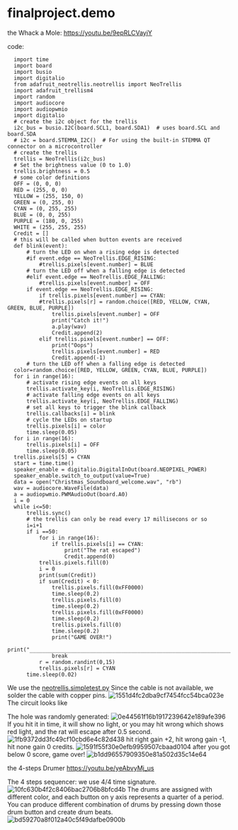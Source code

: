 # finalproject.demo
the Whack a Mole:
https://youtu.be/9epRLCVayiY

code:
      
      import time
      import board
      import busio
      import digitalio
      from adafruit_neotrellis.neotrellis import NeoTrellis
      import adafruit_trellism4
      import random
      import audiocore
      import audiopwmio
      import digitalio
      # create the i2c object for the trellis
      i2c_bus = busio.I2C(board.SCL1, board.SDA1)  # uses board.SCL and board.SDA
      # i2c = board.STEMMA_I2C()  # For using the built-in STEMMA QT connector on a microcontroller
      # create the trellis
      trellis = NeoTrellis(i2c_bus)
      # Set the brightness value (0 to 1.0)
      trellis.brightness = 0.5
      # some color definitions
      OFF = (0, 0, 0)
      RED = (255, 0, 0)
      YELLOW = (255, 150, 0)
      GREEN = (0, 255, 0)
      CYAN = (0, 255, 255)
      BLUE = (0, 0, 255)
      PURPLE = (180, 0, 255)
      WHITE = (255, 255, 255)
      Credit = []
      # this will be called when button events are received
      def blink(event):
          # turn the LED on when a rising edge is detected
          #if event.edge == NeoTrellis.EDGE_RISING:
              #trellis.pixels[event.number] = BLUE
          # turn the LED off when a falling edge is detected
          #elif event.edge == NeoTrellis.EDGE_FALLING:
              #trellis.pixels[event.number] = OFF
          if event.edge == NeoTrellis.EDGE_RISING:
              if trellis.pixels[event.number] == CYAN:
              #trellis.pixels[r] = random.choice([RED, YELLOW, CYAN, GREEN, BLUE, PURPLE])
                  trellis.pixels[event.number] = OFF
                  print("Catch it!")
                  a.play(wav)
                  Credit.append(2)
              elif trellis.pixels[event.number] == OFF:
                  print("Oops")
                  trellis.pixels[event.number] = RED
                  Credit.append(-1)
          # turn the LED off when a falling edge is detected
      color=random.choice([RED, YELLOW, GREEN, CYAN, BLUE, PURPLE])
      for i in range(16):
          # activate rising edge events on all keys
          trellis.activate_key(i, NeoTrellis.EDGE_RISING)
          # activate falling edge events on all keys
          trellis.activate_key(i, NeoTrellis.EDGE_FALLING)
          # set all keys to trigger the blink callback
          trellis.callbacks[i] = blink
          # cycle the LEDs on startup
          trellis.pixels[i] = color
          time.sleep(0.05)
      for i in range(16):
          trellis.pixels[i] = OFF
          time.sleep(0.05)
      trellis.pixels[5] = CYAN
      start = time.time()
      speaker_enable = digitalio.DigitalInOut(board.NEOPIXEL_POWER)
      speaker_enable.switch_to_output(value=True)
      data = open("Christmas_Soundboard_welcome.wav", "rb")
      wav = audiocore.WaveFile(data)
      a = audiopwmio.PWMAudioOut(board.A0)
      i = 0
      while i<=50:
          trellis.sync()
          # the trellis can only be read every 17 millisecons or so
          i=i+1
          if i ==50:
              for i in range(16):
                  if trellis.pixels[i] == CYAN:
                      print("The rat escaped")
                      Credit.append(0)
              trellis.pixels.fill(0)
              i = 0
              print(sum(Credit))
              if sum(Credit) < 0:
                  trellis.pixels.fill(0xFF0000)
                  time.sleep(0.2)
                  trellis.pixels.fill(0)
                  time.sleep(0.2)
                  trellis.pixels.fill(0xFF0000)
                  time.sleep(0.2)
                  trellis.pixels.fill(0)
                  time.sleep(0.2)
                  print("GAME OVER!")
                  print("_________________________________________________________________________________")
                  break
              r = random.randint(0,15)
              trellis.pixels[r] = CYAN
          time.sleep(0.02)

We use the  [neotrellis.simpletest.py](https://github.com/adafruit/Adafruit_CircuitPython_NeoTrellis/blob/main/examples/neotrellis_simpletest.py) 
Since the cable is not available, we solder the cable with copper pins. 
![1551d4fc2dba9cf7454fcc54bca023e](https://user-images.githubusercontent.com/113209201/205519974-c958b217-2fb5-4a26-ac36-9b393b230299.jpg)
The circuit looks like 

The hole was randomly generated:
![0e44561f16b1917239642e189afe396](https://user-images.githubusercontent.com/113209201/205417980-ccd6b806-9c1c-4ca9-b883-0b86a4d445ff.jpg)
If you hit it in time, it will show no light, or you may hit wrong which shows red light, and the rat will escape after 0.5 second. 
![1fb9372dd3fc49cf10cbd6e4c82d438](https://user-images.githubusercontent.com/113209201/205418051-4dfb38aa-c2ff-424c-bb64-eb0b75730781.jpg)
hit right gain +2, hit wrong gain -1, hit none gain 0 credits. 
![1591f55f30e0efb9959507cbaad0104](https://user-images.githubusercontent.com/113209201/205418071-c22ed010-0436-4fa4-b551-a5c84b25396e.png)
after you got below 0 score, game over!
![b1dd96557909350e81a502d35c14e64](https://user-images.githubusercontent.com/113209201/205418063-43d84f5d-1f88-475b-adac-9487aaf1e8e9.jpg)

the 4-steps Drumer 
https://youtu.be/yeAbvyMj_us

The 4 steps sequencer:
we use 4/4 time signature. 
![10fc630b4f2c8406bac2706b8bfcd4b](https://user-images.githubusercontent.com/113209201/205418094-1c88b3c4-5eb0-494a-baac-6569413cd4b1.jpg)
The drums are assigned with different color, and each button on y axis represents a quarter of a period. You can produce different combination of drums by pressing down those drum button and create drum beats.
![bd59270a8f012a40c5f49dafbe0900b](https://user-images.githubusercontent.com/113209201/205418163-4cc14d23-2ab0-4c8f-b9df-3c60070a3c02.jpg)
